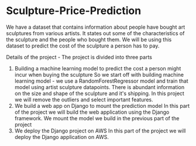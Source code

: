 # Sculpture-Price-Prediction

We have a dataset that contains information about people have bought art sculptures from various artists. It states out some of the characteristics of the sculpture and the people who bought them. We will be using this dataset to predict the cost of the sculpture a person has to pay.

Details of the project -
The project is divided into three parts
1. Building a machine learning model to predict the cost a person might incur when buying the sculpture
   So we start off with building machine learning model - we use a RandomForestRegressor model and train that model using artist sculpture datapoints. There is
   abundant information on the size and shape of the sculpture and it's shipping. In this project we will remove the outliers and select important features.
3. We build a web app on Django to mount the prediction model
   In this part of the project we will build the web application using the Django framework. We mount the model we build in the previous part of the project
4. We deploy the Django project on AWS
   In this part of the project we will deploy the Django application on AWS.
